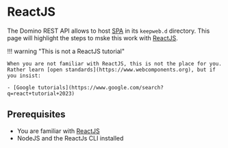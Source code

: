 # ReactJS

The Domino REST API allows to host [SPA](https://en.wikipedia.org/wiki/Single-page_application) in its `keepweb.d` directory. This page will highlight the steps to mske this work with [ReactJS](https://react.dev).

!!! warning "This is not a ReactJS tutorial"

    When you are not familiar with ReactJS, this is not the place for you.
    Rather learn [open standards](https://www.webcomponents.org), but if you insist:

    - [Google tutorials](https://www.google.com/search?q=react+tutorial+2023)

## Prerequisites

- You are familiar with [ReactJS](https://react.dev)
- NodeJS and the ReactJs CLI installed
